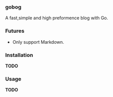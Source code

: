 ### gobog

A fast,simple and high preformence blog with Go.

### Futures

* Only support Markdown.

### Installation
**TODO**

### Usage
**TODO**
